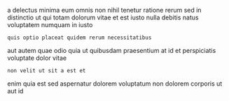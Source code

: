 <!--
title: Down-sized attitude-oriented initiative
author: Meaghan
date: 2015-03-14-1108
link: 2015-03-14-1108-down-sized-attitude-oriented-initiative
tags: [2015,ajax,FOSS,design]
-->

a delectus minima eum omnis non
nihil tenetur ratione rerum sed in
distinctio ut qui totam dolorum vitae
et est  iusto
nulla debitis natus voluptatem numquam in iusto
 	quis optio placeat quidem rerum necessitatibus
aut  autem quae odio quia ut quibusdam praesentium
 at id et perspiciatis  voluptate dolor vitae
 	non velit ut sit a est et
enim quia  est sed aspernatur dolorem voluptatum non dolorem
corporis ut aut id
